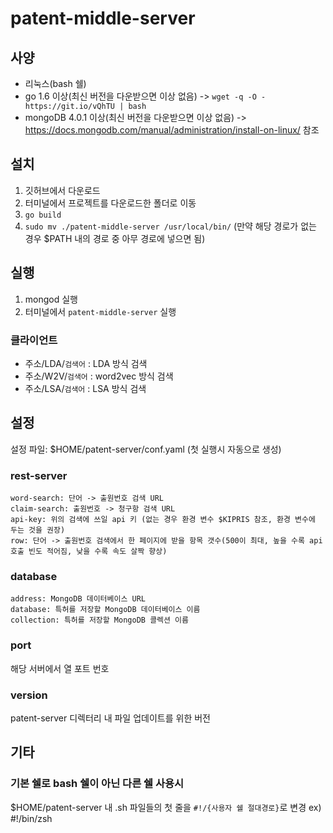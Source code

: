 # patent-middle-server

## 사양

- 리눅스(bash 쉘)
- go 1.6 이상(최신 버전을 다운받으면 이상 없음) -> `wget -q -O - https://git.io/vQhTU | bash`
- mongoDB 4.0.1 이상(최신 버전을 다운받으면 이상 없음) -> https://docs.mongodb.com/manual/administration/install-on-linux/ 참조

## 설치

1. 깃허브에서 다운로드
2. 터미널에서 프로젝트를 다운로드한 폴더로 이동
3. `go build`
4. `sudo mv ./patent-middle-server /usr/local/bin/` (만약 해당 경로가 없는 경우 $PATH 내의 경로 중 아무 경로에 넣으면 됨)

## 실행

1. mongod 실행
2. 터미널에서 `patent-middle-server` 실행

### 클라이언트

- 주소/LDA/`검색어` : LDA 방식 검색
- 주소/W2V/`검색어` : word2vec 방식 검색
- 주소/LSA/`검색어` : LSA 방식 검색

## 설정

설정 파일: $HOME/patent-server/conf.yaml (첫 실행시 자동으로 생성)

### rest-server
    word-search: 단어 -> 출원번호 검색 URL
    claim-search: 출원번호 -> 청구항 검색 URL
    api-key: 위의 검색에 쓰일 api 키 (없는 경우 환경 변수 $KIPRIS 참조, 환경 변수에 두는 것을 권장)
    row: 단어 -> 출원번호 검색에서 한 페이지에 받을 항목 갯수(500이 최대, 높을 수록 api 호출 빈도 적어짐, 낮을 수록 속도 살짝 향상)

### database
    address: MongoDB 데이터베이스 URL
    database: 특허를 저장할 MongoDB 데이터베이스 이름
    collection: 특허를 저장할 MongoDB 콜렉션 이름

### port

해당 서버에서 열 포트 번호

### version

patent-server 디렉터리 내 파일 업데이트를 위한 버전 

## 기타

### 기본 쉘로 bash 쉘이 아닌 다른 쉘 사용시

$HOME/patent-server 내 .sh 파일들의 첫 줄을 `#!/{사용자 쉘 절대경로}`로 변경
ex) #!/bin/zsh

